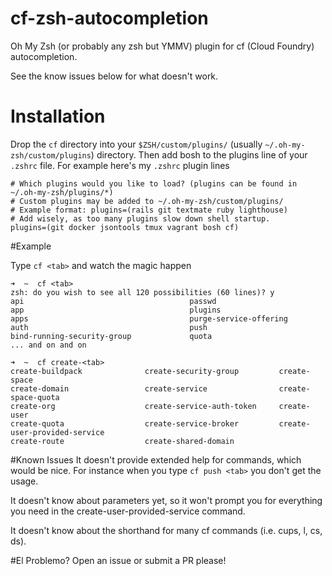cf-zsh-autocompletion
=======================

Oh My Zsh (or probably any zsh but YMMV) plugin for cf (Cloud Foundry) autocompletion. 

See the know issues below for what doesn't work.

Installation 
============

Drop the ```cf``` directory into your ```$ZSH/custom/plugins/``` (usually ```~/.oh-my-zsh/custom/plugins```) directory. Then add bosh to the plugins line of your ```.zshrc``` file. For example here's my ```.zshrc``` plugin lines

    # Which plugins would you like to load? (plugins can be found in ~/.oh-my-zsh/plugins/*)
    # Custom plugins may be added to ~/.oh-my-zsh/custom/plugins/
    # Example format: plugins=(rails git textmate ruby lighthouse)
    # Add wisely, as too many plugins slow down shell startup.
    plugins=(git docker jsontools tmux vagrant bosh cf)
    
    
#Example

Type ```cf <tab>``` and watch the magic happen

    ➜  ~  cf <tab>                                                                      
    zsh: do you wish to see all 120 possibilities (60 lines)? y                                                
    api                                     passwd
    app                                     plugins
    apps                                    purge-service-offering
    auth                                    push
    bind-running-security-group             quota
    ... and on and on
    
    ➜  ~  cf create-<tab>                                                                                                  
    create-buildpack              create-security-group         create-space
    create-domain                 create-service                create-space-quota
    create-org                    create-service-auth-token     create-user
    create-quota                  create-service-broker         create-user-provided-service
    create-route                  create-shared-domain

	
#Known Issues
It doesn't provide extended help for commands, which would be nice. For instance when you type ```cf push <tab>``` you don't get the usage. 

It doesn't know about parameters yet, so it won't prompt you for everything you need in the create-user-provided-service command.  

It doesn't know about the shorthand for many cf commands (i.e. cups, l, cs, ds). 

#El Problemo? 
Open an issue or submit a PR please!
